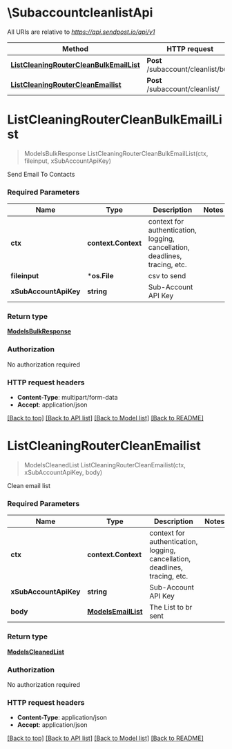# \SubaccountcleanlistApi

All URIs are relative to *https://api.sendpost.io/api/v1*

Method | HTTP request | Description
------------- | ------------- | -------------
[**ListCleaningRouterCleanBulkEmailList**](SubaccountcleanlistApi.md#ListCleaningRouterCleanBulkEmailList) | **Post** /subaccount/cleanlist/bulk | 
[**ListCleaningRouterCleanEmailist**](SubaccountcleanlistApi.md#ListCleaningRouterCleanEmailist) | **Post** /subaccount/cleanlist/ | 


# **ListCleaningRouterCleanBulkEmailList**
> ModelsBulkResponse ListCleaningRouterCleanBulkEmailList(ctx, fileinput, xSubAccountApiKey)


Send Email To Contacts

### Required Parameters

Name | Type | Description  | Notes
------------- | ------------- | ------------- | -------------
 **ctx** | **context.Context** | context for authentication, logging, cancellation, deadlines, tracing, etc.
  **fileinput** | ***os.File**| csv to send | 
  **xSubAccountApiKey** | **string**| Sub-Account API Key | 

### Return type

[**ModelsBulkResponse**](models.BulkResponse.md)

### Authorization

No authorization required

### HTTP request headers

 - **Content-Type**: multipart/form-data
 - **Accept**: application/json

[[Back to top]](#) [[Back to API list]](../README.md#documentation-for-api-endpoints) [[Back to Model list]](../README.md#documentation-for-models) [[Back to README]](../README.md)

# **ListCleaningRouterCleanEmailist**
> ModelsCleanedList ListCleaningRouterCleanEmailist(ctx, xSubAccountApiKey, body)


Clean email list

### Required Parameters

Name | Type | Description  | Notes
------------- | ------------- | ------------- | -------------
 **ctx** | **context.Context** | context for authentication, logging, cancellation, deadlines, tracing, etc.
  **xSubAccountApiKey** | **string**| Sub-Account API Key | 
  **body** | [**ModelsEmailList**](ModelsEmailList.md)| The List to br sent | 

### Return type

[**ModelsCleanedList**](models.CleanedList.md)

### Authorization

No authorization required

### HTTP request headers

 - **Content-Type**: application/json
 - **Accept**: application/json

[[Back to top]](#) [[Back to API list]](../README.md#documentation-for-api-endpoints) [[Back to Model list]](../README.md#documentation-for-models) [[Back to README]](../README.md)

